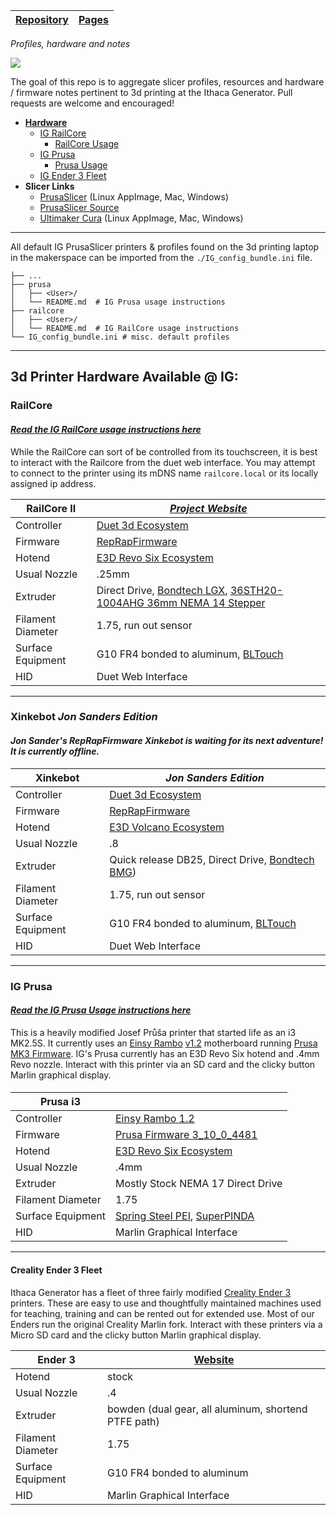 
<table>
 <thead>
  <tr>
   <th><a href="https://github.com/ithacagenerator/IG-3DP-Profiles">Repository</a></th>
   <th><a href="https://ithacagenerator.github.io/IG-3DP-Profiles/" rel="nofollow">Pages</a></th>
  </tr>
 </thead>
</table>

*Profiles, hardware and notes*



[![](https://avatars.githubusercontent.com/u/3699732?s=200&v=4)](https://ithacagenerator.org/)


The goal of this repo is to aggregate slicer profiles, resources and hardware / firmware notes pertinent to 3d printing at the Ithaca Generator.  Pull requests are welcome and encouraged!  


- [**Hardware**](#hardware) <br>
  - [IG RailCore](#railcore) <br>
    - [RailCore Usage](https://ithacagenerator.github.io/IG-3DP-Profiles/railcore/) <br>
  - [IG Prusa](#prusa) <br>
    - [Prusa Usage](https://ithacagenerator.github.io/IG-3DP-Profiles/prusa/)<br>
  - [IG Ender 3 Fleet](#ender) <br>
- **Slicer Links** <br>
  - [PrusaSlicer](https://www.prusa3d.com/drivers/) (Linux AppImage, Mac, Windows) <br>
  - [PrusaSlicer Source](https://github.com/prusa3d/PrusaSlicer) <br>
  - [Ultimaker Cura](https://ultimaker.com/software/ultimaker-cura) (Linux AppImage, Mac, Windows) <br>


- - -  

All default IG PrusaSlicer printers & profiles found on the 3d printing laptop in the makerspace can be imported from the `./IG_config_bundle.ini` file.  

```
├── ...
├── prusa
│   ├── <User>/
│   └── README.md  # IG Prusa usage instructions  
├── railcore
│   ├── <User>/
│   └── README.md  # IG RailCore usage instructions  
└── IG_config_bundle.ini # misc. default profiles
```

- - -


<h4 id="hardware"> </h4>  

## 3d Printer Hardware Available @ IG:


<h4 id="railcore"> </h4>  


### RailCore

#### [*Read the IG RailCore usage instructions here*](/railcore)

While the RailCore can sort of be controlled from its  touchscreen, it is best to interact with the Railcore from the duet web interface.  You may attempt to connect to the printer using its mDNS name `railcore.local` or its locally assigned ip address.

|**RailCore II**|[*Project Website*](https://railcore.org/)|
|--|--|
|Controller|[Duet 3d Ecosystem](https://www.duet3d.com/)|
|Firmware|[RepRapFirmware](https://github.com/Duet3D/RepRapFirmware)|
|Hotend|[E3D Revo Six Ecosystem](https://e3d-online.com/blogs/news/rapidchangerevo)|
|Usual Nozzle | .25mm|
|Extruder | Direct Drive, [Bondtech LGX](https://www.bondtech.se/product/lgx-lite-extruder-custom/), [36STH20-1004AHG 36mm NEMA 14 Stepper](https://www.printedsolid.com/collections/ldo-motors/products/ldo-nema14-36mm-round-pancake-motor-ldo-36sth20-1004ahgxh)|
|Filament Diameter| 1.75, run out sensor|
|Surface Equipment|G10 FR4 bonded to aluminum, [BLTouch](https://all3dp.com/2/bltouch-sensors-guide/)|
|HID|Duet Web Interface|



- - -


<h4 id="xinkebot"> </h4>  


### Xinkebot *Jon Sanders Edition*

#### *Jon Sander's RepRapFirmware Xinkebot is waiting for its next adventure!  It is currently offline.*


|**Xinkebot**| *Jon Sanders Edition* |
|--|--|
|Controller|[Duet 3d Ecosystem](https://www.duet3d.com/)|
|Firmware|[RepRapFirmware](https://github.com/Duet3D/RepRapFirmware)|
|Hotend|[E3D Volcano Ecosystem](https://e3d-online.zendesk.com/hc/en-us/articles/360017243818-Volcano-Drawings)|
|Usual Nozzle | .8|
|Extruder |Quick release DB25, Direct Drive, [Bondtech BMG](https://www.bondtech.se/product/bmg-extruder/))|
|Filament Diameter| 1.75, run out sensor|
|Surface Equipment|G10 FR4 bonded to aluminum, [BLTouch](https://all3dp.com/2/bltouch-sensors-guide/)|
|HID|Duet Web Interface|



- - -


<h4 id="prusa"> </h4>  


### IG Prusa

#### [*Read the IG Prusa Usage instructions here*](/prusa)

This is a heavily modified Josef Průša printer that started life as an i3 MK2.5S.  It currently uses an [Einsy Rambo](https://reprap.org/wiki/EinsyRambo_development) [v1.2](https://ultimachine.com/products/einsy-rambo-1-2?variant=32554065756269) motherboard running [Prusa MK3 Firmware](https://github.com/prusa3d/Prusa-Firmware).  IG's Prusa currently has an E3D Revo Six hotend and .4mm Revo nozzle.  Interact with this printer via an SD card and the clicky button Marlin graphical display.  


<h4 id="prusa-overview"> </h4>  


|**Prusa i3**|  |
|--|--|
|Controller|[Einsy Rambo 1.2](https://reprap.org/wiki/MiniRambo)|
|Firmware|[Prusa Firmware 3_10_0_4481](https://github.com/prusa3d/Prusa-Firmware)|
|Hotend|[E3D Revo Six Ecosystem](https://e3d-online.com/blogs/news/rapidchangerevo)|
|Usual Nozzle | .4mm|
|Extruder |Mostly Stock NEMA 17 Direct Drive|
|Filament Diameter| 1.75|
|Surface Equipment|[Spring Steel PEI](https://shop.prusa3d.com/en/accessories-mk3s-mk25s-mini/1013-mini-spring-steel-sheet-with-smooth-double-sided-pei.html), [SuperPINDA](https://shop.prusa3d.com/en/spare-parts/1396-superpinda.html)|
|HID|Marlin Graphical Interface|


- - -


<h4 id="ender"> </h4>  


#### Creality Ender 3 Fleet

Ithaca Generator has a fleet of three fairly modified [Creality Ender 3](https://www.creality3dofficial.com/products/official-creality-ender-3-3d-printer) printers.  These are easy to use and thoughtfully maintained machines used for teaching, training and can be rented out for extended use.  Most of our Enders run the original Creality Marlin fork.  Interact with these printers via a Micro SD card and the clicky button Marlin graphical display.


|**Ender 3**| [Website](https://www.creality3dofficial.com/products/official-creality-ender-3-3d-printer) |
|--|--|
|Hotend|stock|
|Usual Nozzle | .4|
|Extruder |bowden (dual gear, all aluminum, shortend PTFE path)|
|Filament Diameter| 1.75|
|Surface Equipment|G10 FR4 bonded to aluminum|
|HID|Marlin Graphical Interface|
